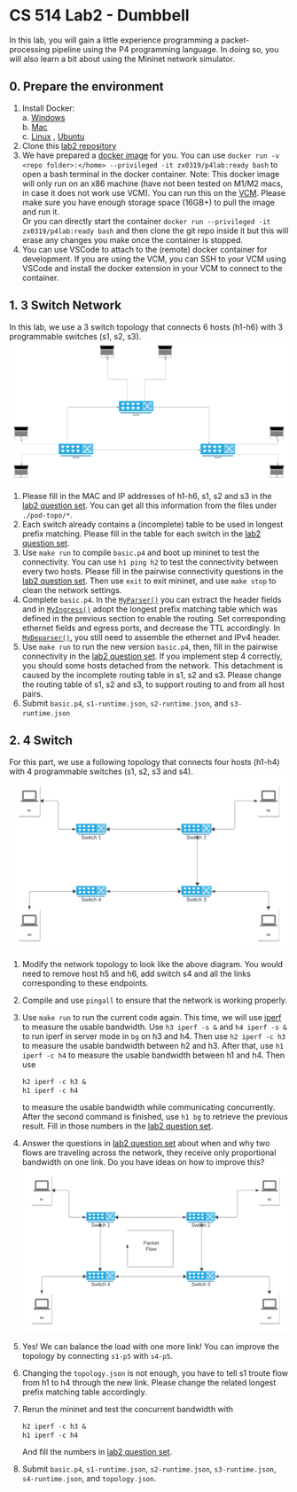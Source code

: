 # CS 514 Lab2 - Dumbbell
In this lab, you will gain a little experience programming a packet-processing pipeline using the P4 programming language. In doing so, you will also learn a bit about using the Mininet network simulator.

## 0. Prepare the environment
1. Install Docker:\
    a. [Windows](https://docs.docker.com/desktop/install/windows-install/)\
    b. [Mac](https://docs.docker.com/desktop/install/mac-install/)\
    c. [Linux](https://docs.docker.com/desktop/install/linux-install/) , [Ubuntu](https://docs.docker.com/desktop/install/ubuntu/)
2. Clone this [lab2 repository](https://gitlab.oit.duke.edu/raa75/cs514_ece-558_lab_2)       
3. We have prepared a [docker image](https://hub.docker.com/layers/172524248/zx0319/p4lab/ready/images/sha256-421180232d5b6526b7b6fefd60eb1603293269662a0665ab3b95af0fb75af266?context=repo) for you. You can use `docker run -v <repo folder>:</home> --privileged -it zx0319/p4lab:ready bash` to open a bash terminal in the docker container. Note: This docker image will only run on an x86 machine (have not been tested on M1/M2 macs, in case it does not work use VCM). You can run this on the [VCM](https://vcm.duke.edu/). Please make sure you have enough storage space (16GB+) to pull the image and run it. \
Or you can directly  start the container `docker run --privileged -it zx0319/p4lab:ready bash` and then clone the git repo inside it but this will erase any changes you make once the container is stopped.
3. You can use VSCode to attach to the (remote) docker container for development. If you are using the VCM, you can SSH to your VCM using VSCode and install the docker extension in your VCM to connect to the container.

## 1. 3 Switch Network 

In this lab, we use a 3 switch topology that connects 6 hosts (h1-h6) with 3 programmable switches (s1, s2, s3).
![dumbbell](./pod-topo/topo1.png)

1. Please fill in the MAC and IP addresses of h1-h6, s1, s2 and s3 in the [lab2 question set](https://www.gradescope.com/courses/587863/assignments/3624531/). You can get all this information from the files under `./pod-topo/*`.
2. Each switch already contains a (incomplete) table to be used in longest prefix matching. Please fill in the table for each switch in the [lab2 question set](https://www.gradescope.com/courses/587863/assignments/3624531/).
3. Use `make run` to compile `basic.p4` and boot up mininet to test the connectivity.  You can use `h1 ping h2` to test the connectivity between every two hosts.  Please fill in the pairwise connectivity questions in the [lab2 question set](https://www.gradescope.com/courses/587863/assignments/3624531/). Then use `exit` to exit mininet, and use `make stop` to clean the network settings.
4. Complete `basic.p4`. In the [`MyParser()`](./basic.p4#L55) you can extract the header fields and in [`MyIngress()`](./basic.p4#L81) adopt the longest prefix matching table which was defined in the previous section to enable the routing. Set corresponding ethernet fields and egress ports, and decrease the TTL accordingly. In [`MyDeparser()`](./basic.p4#L147), you still need to assemble the ethernet and IPv4 header.
5. Use `make run` to run the new version `basic.p4`, then, fill in the pairwise connectivity in the [lab2 question set](https://www.gradescope.com/courses/587863/assignments/3624531/).  If you implement step 4 correctly, you should some hosts detached from the network. This detachment is caused by the incomplete routing table in s1, s2 and s3. Please change the routing table of s1, s2 and s3, to support routing to and from all host pairs.
6. Submit `basic.p4`, `s1-runtime.json`, `s2-runtime.json`, and `s3-runtime.json`


## 2. 4 Switch

For this part, we use a following topology that connects four hosts (h1-h4) with 4 programmable switches (s1, s2, s3 and s4).
![four](./pod-topo/Q2_cyclic.png)

1. Modify the network topology to look like the above diagram. You would need to remove host h5 and h6, add switch s4 and all the links corresponding to these endpoints.
2. Compile and use `pingall` to ensure that the network is working properly.
3. Use `make run` to run the current code again. This time, we will use [iperf](https://openmaniak.com/iperf.php) to measure the usable bandwidth. Use `h3 iperf -s &` and `h4 iperf -s &` to run iperf in server mode in `bg` on h3 and h4. Then use `h2 iperf -c h3` to measure the usable bandwidth between h2 and h3. After that, use `h1 iperf -c h4` to measure the usable bandwidth between h1 and h4. Then use
    ```
    h2 iperf -c h3 &
    h1 iperf -c h4

    ```
    to measure the usable bandwidth while communicating concurrently. After the second command is finished, use `h1 bg` to retrieve the previous result. Fill in those numbers in the [lab2 question set](https://www.gradescope.com/courses/587863/assignments/3624531/).

2. Answer the questions in [lab2 question set](https://www.gradescope.com/courses/587863/assignments/3624531/) about when and why two flows are traveling across the network, they receive only proportional bandwidth on one link.  Do you have ideas on how to improve this?
![four](./pod-topo/Q2.png)

3. Yes! We can balance the load with one more link! You can improve the topology by connecting `s1-p5` with `s4-p5`.

4. Changing the `topology.json` is not enough, you have to tell s1 troute flow from h1 to h4 through the new link. Please change the related longest prefix matching table accordingly.

5. Rerun the mininet and test the concurrent bandwidth with
    ```
    h2 iperf -c h3 &
    h1 iperf -c h4

    ```
    And fill the numbers in [lab2 question set](https://www.gradescope.com/courses/587863/assignments/3624531/).
6. Submit `basic.p4`, `s1-runtime.json`, `s2-runtime.json`, `s3-runtime.json`, `s4-runtime.json`, and `topology.json`.

